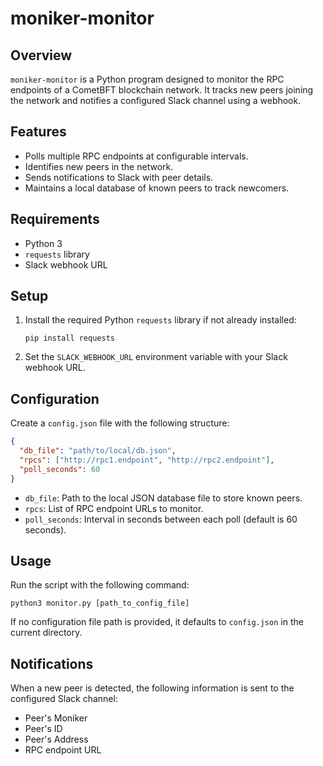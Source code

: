 # moniker-monitor

## Overview
`moniker-monitor` is a Python program designed to monitor the RPC endpoints of a CometBFT blockchain network. It tracks new peers joining the network and notifies a configured Slack channel using a webhook.

## Features
- Polls multiple RPC endpoints at configurable intervals.
- Identifies new peers in the network.
- Sends notifications to Slack with peer details.
- Maintains a local database of known peers to track newcomers.

## Requirements
- Python 3
- `requests` library
- Slack webhook URL

## Setup
1. Install the required Python `requests` library if not already installed:
   ```
   pip install requests
   ```
2. Set the `SLACK_WEBHOOK_URL` environment variable with your Slack webhook URL.

## Configuration
Create a `config.json` file with the following structure:
```json
{
  "db_file": "path/to/local/db.json",
  "rpcs": ["http://rpc1.endpoint", "http://rpc2.endpoint"],
  "poll_seconds": 60
}
```
- `db_file`: Path to the local JSON database file to store known peers.
- `rpcs`: List of RPC endpoint URLs to monitor.
- `poll_seconds`: Interval in seconds between each poll (default is 60 seconds).

## Usage
Run the script with the following command:
```
python3 monitor.py [path_to_config_file]
```
If no configuration file path is provided, it defaults to `config.json` in the current directory.

## Notifications
When a new peer is detected, the following information is sent to the configured Slack channel:
- Peer's Moniker
- Peer's ID
- Peer's Address
- RPC endpoint URL
